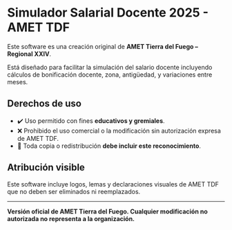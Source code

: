 
# Simulador Salarial Docente 2025 - AMET TDF

Este software es una creación original de **AMET Tierra del Fuego – Regional XXIV**.

Está diseñado para facilitar la simulación del salario docente incluyendo cálculos de bonificación docente, zona, antigüedad, y variaciones entre meses.

## Derechos de uso

- ✔️ Uso permitido con fines **educativos y gremiales**.
- ❌ Prohibido el uso comercial o la modificación sin autorización expresa de AMET TDF.
- 📌 Toda copia o redistribución **debe incluir este reconocimiento**.

## Atribución visible

Este software incluye logos, lemas y declaraciones visuales de AMET TDF que no deben ser eliminados ni reemplazados.

---

**Versión oficial de AMET Tierra del Fuego. Cualquier modificación no autorizada no representa a la organización.**
